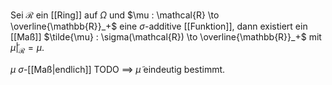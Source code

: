 Sei $\mathcal{R}$ ein [[Ring]] auf $\Omega$ und $\mu : \mathcal{R} \to \overline{\mathbb{R}}_+$ eine $\sigma$-additive [[Funktion]], dann existiert ein [[Maß]] $\tilde{\mu} : \sigma(\mathcal{R}) \to \overline{\mathbb{R}}_+$ mit $\tilde{\mu}|_\mathcal{R} = \mu$.

$\mu$ $\sigma$-[[Maß|endlich]] TODO $\implies$ $\tilde{\mu}$ eindeutig bestimmt.